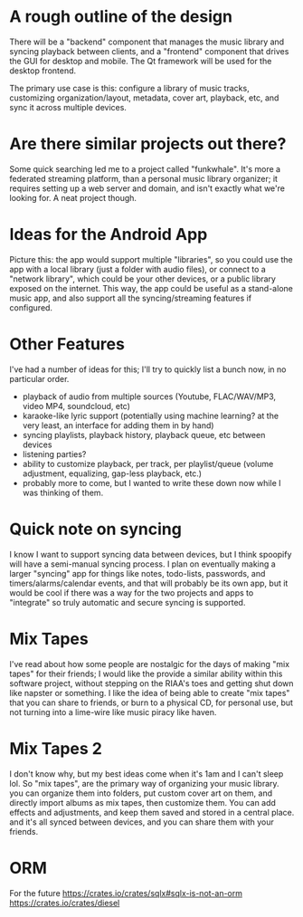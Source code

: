# A rough outline of the design
There will be a "backend" component that manages the music library and syncing playback between clients, and a "frontend" component that drives the GUI for desktop and mobile. The Qt framework will be used for the desktop frontend.

The primary use case is this: configure a library of music tracks, customizing organization/layout, metadata, cover art, playback, etc, and sync it across multiple devices.



# Are there similar projects out there?
Some quick searching led me to a project called "funkwhale". It's more a federated streaming platform, than a personal music library organizer; it requires setting up a web server and domain, and isn't exactly what we're looking for. A neat project though.



# Ideas for the Android App
Picture this: the app would support multiple "libraries", so you could use the app with a local library (just a folder with audio files), or connect to a "network library", which could be your other devices, or a public library exposed on the internet. This way, the app could be useful as a stand-alone music app, and also support all the syncing/streaming features if configured.



# Other Features
I've had a number of ideas for this; I'll try to quickly list a bunch now, in no particular order.
- playback of audio from multiple sources (Youtube, FLAC/WAV/MP3, video MP4, soundcloud, etc)
- karaoke-like lyric support (potentially using machine learning? at the very least, an interface for adding them in by hand)
- syncing playlists, playback history, playback queue, etc between devices
- listening parties?
- ability to customize playback, per track, per playlist/queue (volume adjustment, equalizing, gap-less playback, etc.)
- probably more to come, but I wanted to write these down now while I was thinking of them.

# Quick note on syncing
I know I want to support syncing data between devices, but I think spoopify will have a semi-manual syncing process. I plan on eventually making a larger "syncing" app for things like notes, todo-lists, passwords, and timers/alarms/calendar events, and that will probably be its own app, but it would be cool if there was a way for the two projects and apps to "integrate" so truly automatic and secure syncing is supported.

# Mix Tapes
I've read about how some people are nostalgic for the days of making "mix tapes" for their friends; I would like the provide a similar ability within this software project, without stepping on the RIAA's toes and getting shut down like napster or something. I like the idea of being able to create "mix tapes" that you can share to friends, or burn to a physical CD, for personal use, but not turning into a lime-wire like music piracy like haven.

# Mix Tapes 2
I don't know why, but my best ideas come when it's 1am and I can't sleep lol. So "mix tapes", are the primary way of organizing your music library. you can organize them into folders, put custom cover art on them, and directly import albums as mix tapes, then customize them. You can add effects and adjustments, and keep them saved and stored in a central place. and it's all synced between devices, and you can share them with your friends.

# ORM
For the future
https://crates.io/crates/sqlx#sqlx-is-not-an-orm
https://crates.io/crates/diesel